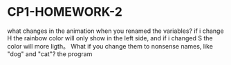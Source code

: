 # CP1-HOMEWORK-2
what changes in the animation when you renamed the variables? 
if i change H the rainbow color will only show in the left side, and if i changed S the color will more ligth。
What if you change them to nonsense names, like "dog" and "cat"?
the program 
